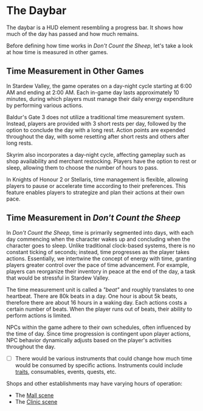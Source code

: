 # The Daybar

The daybar is a HUD element resembling a progress bar.
It shows how much of the day has passed and how much remains.

Before defining how time works in _Don't Count the Sheep_, let's take a look at how time is measured in other games.

## Time Measurement in Other Games

In Stardew Valley, the game operates on a day-night cycle starting at 6:00 AM and ending at 2:00 AM.
Each in-game day lasts approximately 10 minutes, during which players must manage their daily energy expenditure by performing various actions.

Baldur's Gate 3 does not utilize a traditional time measurement system.
Instead, players are provided with 3 short rests per day, followed by the option to conclude the day with a long rest.
Action points are expended throughout the day, with some resetting after short rests and others after long rests.

Skyrim also incorporates a day-night cycle, affecting gameplay such as shop availability and merchant restocking.
Players have the option to rest or sleep, allowing them to choose the number of hours to pass.

In Knights of Honour 2 or Stellaris, time management is flexible, allowing players to pause or accelerate time according to their preferences.
This feature enables players to strategize and plan their actions at their own pace.

## Time Measurement in _Don't Count the Sheep_

In _Don't Count the Sheep_, time is primarily segmented into days, with each day commencing when the character wakes up and concluding when the character goes to sleep.
Unlike traditional clock-based systems, there is no constant ticking of seconds; instead, time progresses as the player takes actions.
Essentially, we intertwine the concept of energy with time, granting players greater control over the pace of time advancement.
For example, players can reorganize their inventory in peace at the end of the day, a task that would be stressful in Stardew Valley.

The time measurement unit is called a _"beat"_ and roughly translates to one heartbeat.
There are 80k beats in a day.
One hour is about 5k beats, therefore there are about 16 hours in a waking day.
Each actions costs a certain number of beats.
When the player runs out of beats, their ability to perform actions is limited.

NPCs within the game adhere to their own schedules, often influenced by the time of day.
Since time progression is contingent upon player actions, NPC behavior dynamically adjusts based on the player's activities throughout the day.

- [ ] There would be various instruments that could change how much time would be consumed by specific actions.
      Instruments could include [traits](traits.md), consumables, events, quests, etc.

Shops and other establishments may have varying hours of operation:

- The [Mall scene](scene_mall.md)
- The [Clinic scene](scene_clinic.md)
